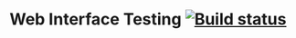 # Web Interface Testing [![Build status](https://ci.appveyor.com/api/projects/status/95t8wfq7yj8j75pb?svg=true)](https://ci.appveyor.com/project/Veragenp/2-3-test-mode)


